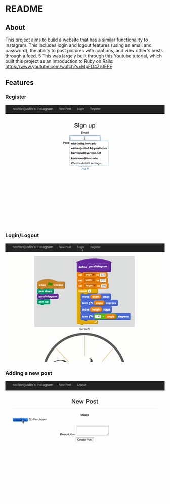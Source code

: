 # README

## About
This project aims to build a website that has a similar functionality to Instagram. This includes login and logout features (using an email and password), the ability to post pictures with captions, and view other's posts through a feed.
5
This was largely built through this Youtube tutorial, which built this project as an introduction to Ruby on Rails: https://www.youtube.com/watch?v=MpFO4Zr0EPE

## Features

### Register
![alt text](https://github.com/nathanljustin/nathanljustin-instagram/blob/master/gifs/Register.gif "Register")
### Login/Logout
![alt text](https://github.com/nathanljustin/nathanljustin-instagram/blob/master/gifs/Login:Logout.gif "Login/Logout")
### Adding a new post
![alt text](https://github.com/nathanljustin/nathanljustin-instagram/blob/master/gifs/Add.gif "Adding a new post")
